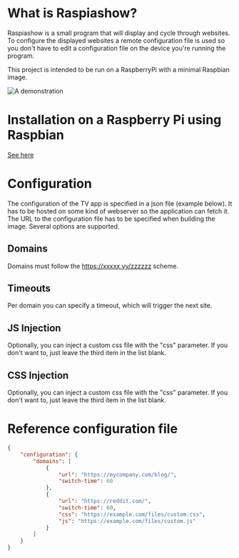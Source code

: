 # What is Raspiashow?

Raspiashow is a small program that will display and cycle through websites. To configure the displayed websites a remote configuration file is used so you don't have to edit a configuration file on the device you're running the program.

This project is intended to be run on a RaspberryPi with a minimal Raspbian image.

![A demonstration](https://leonardlorenz.de/files/raspiashow.gif)


# Installation on a Raspberry Pi using Raspbian
    
[See here](doc/raspberry.md)

# Configuration

The configuration of the TV app is specified in a json file (example below). It has to be hosted on some kind of webserver so the application can fetch it. The URL to the configuration file has to be specified when building the image. Several options are supported.

## Domains
    
Domains must follow the https://xxxxx.yy/zzzzzz scheme.
    
## Timeouts

Per domain you can specify a timeout, which will trigger the next site.

## JS Injection

Optionally, you can inject a custom css file with the "css" parameter. If you don't want to, just leave the third item in the list blank.

## CSS Injection

Optionally, you can inject a custom css file with the "css" parameter. If you don't want to, just leave the third item in the list blank.

# Reference configuration file

```json
{
    "configuration": {
        "domains": [
            {
                "url": "https://mycompany.com/blog/",
                "switch-time": 60
            },
            {
                "url": "https://reddit.com/",
                "switch-time": 60,
                "css": "https://example.com/files/custom.css",
                "js": "https://example.com/files/custom.js"
            }
        ]
    }
}
```
